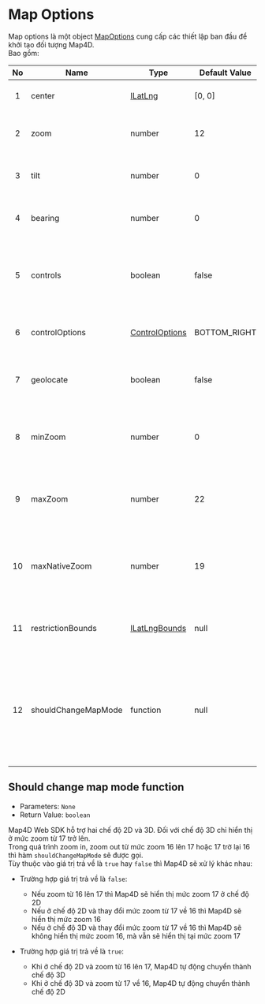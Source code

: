 # Map Options

Map options là một object [MapOptions](/reference/map?id=mapoptions-interface) cung cấp các thiết lập ban đầu để khởi tạo đối tượng Map4D.  
Bao gồm:

| No | Name                | Type                                                     | Default Value | Description                                                                                        |
|:--:|---------------------|----------------------------------------------------------|---------------|----------------------------------------------------------------------------------------------------|
|  1 | center              | [ILatLng](/reference/coordinates?id=ilatlng)             | [0, 0]        | Vị trí hiển thị ban đầu của map                                                                    |
|  2 | zoom                | number                                                   | 12            | Mức zoom hiển thị ban đầu của map                                                                  |
|  3 | tilt                | number                                                   | 0             | Độ nghiên hiển thị ban đầu của map                                                                 |
|  4 | bearing             | number                                                   | 0             | Góc xoay hiển thị ban đầu của map                                                                  |
|  5 | controls            | boolean                                                  | false         | Cho phép hiện/ẩn bảng điều khiển *(zoom, direction, 3D button)*                                    |
|  6 | controlOptions      | [ControlOptions](/reference/map?id=controloptions-enum)  | BOTTOM_RIGHT  | Vị trí hiển thị của bảng điều khiển                                                                |
|  7 | geolocate           | boolean                                                  | false         | Hiện/ẩn chức năng lấy vị trí hiện tại của người dùng                                               |
|  8 | minZoom             | number                                                   | 0             | Thiết lập mức zoom nhỏ nhất mà map được hiển thị                                                   |
|  9 | maxZoom             | number                                                   | 22            | Thiết lập mức zoom cao nhất mà map được hiển thị                                                   |
| 10 | maxNativeZoom       | number                                                   | 19            | Giới hạn mức zoom cao nhất của Tile mà map request từ server                                       |
| 11 | restrictionBounds   | [ILatLngBounds](/reference/coordinates?id=ilatlngbounds) | null          | Giới hạn vùng hiển thị, di chuyển của map                                                          |
| 12 | shouldChangeMapMode | function                                                 | null          | Hàm mà sẽ được gọi khi mức zoom chuyển từ mức hiển thị 2D sang mức có thể hiển thị 3D và ngược lại |


## Should change map mode function

- Parameters: `None`
- Return Value: `boolean`

Map4D Web SDK hỗ trợ hai chế độ 2D và 3D. Đối với chế độ 3D chỉ hiển thị ở mức zoom từ 17 trở lên.  
Trong quá trình zoom in, zoom out từ mức zoom 16 lên 17 hoặc 17 trờ lại 16 thì hàm `shouldChangeMapMode` sẽ được gọi.  
Tùy thuộc vào giá trị trả về là `true` hay `false` thì Map4D sẽ xử lý khác nhau:

- Trường hợp giá trị trả về là `false`:
  - Nếu zoom từ 16 lên 17 thì Map4D sẽ hiển thị mức zoom 17 ở chế độ 2D
  - Nếu ở chế độ 2D và thay đổi mức zoom từ 17 về 16 thì Map4D sẽ hiển thị mức zoom 16
  - Nếu ở chế độ 3D và thay đổi mức zoom từ 17 về 16 thì Map4D sẽ không hiển thị mức zoom 16, mà vẫn sẽ hiển thị tại mức zoom 17

- Trường hợp giá trị trả về là `true`:
  - Khi ở chế độ 2D và zoom từ 16 lên 17, Map4D tự động chuyển thành chế độ 3D
  - Khi ở chế độ 3D và zoom từ 17 về 16, Map4D tự động chuyển thành chế độ 2D

